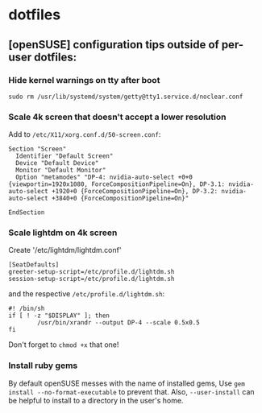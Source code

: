 # dotfiles

## [openSUSE] configuration tips outside of per-user dotfiles:

### Hide kernel warnings on tty after boot

`sudo rm /usr/lib/systemd/system/getty@tty1.service.d/noclear.conf`

### Scale 4k screen that doesn't accept a lower resolution

Add to `/etc/X11/xorg.conf.d/50-screen.conf`:

```
Section "Screen"
  Identifier "Default Screen"
  Device "Default Device"
  Monitor "Default Monitor"
  Option "metamodes" "DP-4: nvidia-auto-select +0+0 {viewportin=1920x1080, ForceCompositionPipeline=On}, DP-3.1: nvidia-auto-select +1920+0 {ForceCompositionPipeline=On}, DP-3.2: nvidia-auto-select +3840+0 {ForceCompositionPipeline=On}"

EndSection
```

### Scale lightdm on 4k screen

Create '/etc/lightdm/lightdm.conf'

```
[SeatDefaults]
greeter-setup-script=/etc/profile.d/lightdm.sh
session-setup-script=/etc/profile.d/lightdm.sh
```

and the respective `/etc/profile.d/lightdm.sh`:

```
#! /bin/sh
if [ ! -z "$DISPLAY" ]; then
        /usr/bin/xrandr --output DP-4 --scale 0.5x0.5
fi
```
Don't forget to `chmod +x` that one!

### Install ruby gems

By default openSUSE messes with the name of installed gems, Use `gem install --no-format-executable` to prevent that. Also, `--user-install` can be helpful to install to a directory in the user's home.
